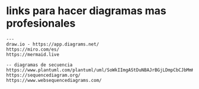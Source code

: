 # links para hacer diagramas mas profesionales 
```
--- 
draw.io - https://app.diagrams.net/
https://miro.com/es/
https://mermaid.live 

-- diagramas de secuencia 
https://www.plantuml.com/plantuml/uml/SoWkIImgAStDuNBAJrBGjLDmpCbCJbMmKiX8pSd9JonEuN98pKi1oWC0
https://sequencediagram.org/
https://www.websequencediagrams.com/


```
